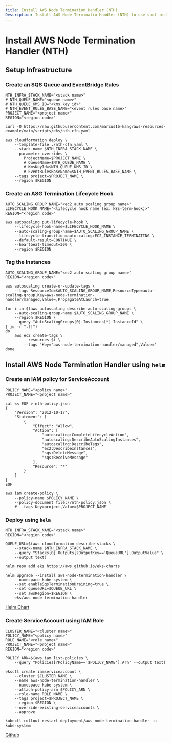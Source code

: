 ```yaml
---
title: Install AWS Node Termination Handler (NTH)
Description: Install AWS Node Terminatio Handler (NTH) to use spot instance In EKS cluster.
---
```


# Install AWS Node Termination Handler (NTH)

## Setup Infrastructure

### Create an SQS Queue and EventBridge Rules

``` shell hl_lines="1 2 3 4 5 6"
NTH_INFRA_STACK_NAME="<stack name>"
# NTH_QUEUE_NAME="<queue name>"
# NTH_QUEUE_KMS_ID="<kms key id>"
# NTH_EVENT_RULES_BASE_NAME="<event rules base name>"
PROJECT_NAME="<project name>"
REGION="<region code>"

curl -O https://raw.githubusercontent.com/marcus16-kang/aws-resources-example/main/scripts/eks/nth-cfn.yaml

aws cloudformation deploy \
    --template-file ./nth-cfn.yaml \
    --stack-name $NTH_INFRA_STACK_NAME \
    --parameter-overrides \
        ProjectName=$PROJECT_NAME \
        # QueueName=$NTH_QUEUE_NAME \
        # KmsKeyId=$NTH_QUEUE_KMS_ID \
        # EventRulesBaseName=$NTH_EVENT_RULES_BASE_NAME \
    --tags project=$PROJECT_NAME \
    --region $REGION
```

### Create an ASG Termination Lifecycle Hook

``` shell hl_lines="1 2 3"
AUTO_SCALING_GROUP_NAME="<ec2 auto scaling group name>"
LIFECYCLE_HOOK_NAME="<lifecycle hook name (ex. k8s-term-hook)>"
REGION="<region code>"

aws autoscaling put-lifecycle-hook \
    --lifecycle-hook-name=$LIFECYCLE_HOOK_NAME \
    --auto-scaling-group-name=$AUTO_SCALING_GROUP_NAME \
    --lifecycle-transition=autoscaling:EC2_INSTANCE_TERMINATING \
    --default-result=CONTINUE \
    --heartbeat-timeout=300 \
    --region $REGION
```

### Tag the Instances
``` shell hl_lines="1 2"
AUTO_SCALING_GROUP_NAME="<ec2 auto scaling group name>"
REGION="<region code>"

aws autoscaling create-or-update-tags \
    --tags ResourceId=$AUTO_SCALING_GROUP_NAME,ResourceType=auto-scaling-group,Key=aws-node-termination-handler/managed,Value=,PropagateAtLaunch=true

for i in $(aws autoscaling describe-auto-scaling-groups \
    --auto-scaling-group-name $AUTO_SCALING_GROUP_NAME \
    --region $REGION \
    --query "AutoScalingGroups[0].Instances[*].InstanceId" \
| jq -r ".[]")
do
    aws ec2 create-tags \
        --resources $i \
        --tags 'Key="aws-node-termination-handler/managed",Value='
done
```

## Install AWS Node Termination Handler using `helm`

### Create an IAM policy for ServiceAccount

``` shell hl_lines="1 2"
POLICY_NAME="<policy name>"
PROJECT_NAME="<project name>"

cat << EOF > nth-policy.json
{
    "Version": "2012-10-17",
    "Statement": [
        {
            "Effect": "Allow",
            "Action": [
                "autoscaling:CompleteLifecycleAction",
                "autoscaling:DescribeAutoScalingInstances",
                "autoscaling:DescribeTags",
                "ec2:DescribeInstances",
                "sqs:DeleteMessage",
                "sqs:ReceiveMessage"
            ],
            "Resource": "*"
        }
    ]
}
EOF

aws iam create-policy \
    --policy-name $POLICY_NAME \
    --policy-document file://nth-policy.json \
    # --tags Key=project,Value=$PROJECT_NAME
```

### Deploy using `helm`

``` shell hl_lines="1 2"
NTH_INFRA_STACK_NAME="<stack name>"
REGION="<region code>"

QUEUE_URL=$(aws cloudformation describe-stacks \
    --stack-name $NTH_INFRA_STACK_NAME \
    --query "Stacks[0].Outputs[?OutputKey=='QueueURL'].OutputValue" \
    --output text)

helm repo add eks https://aws.github.io/eks-charts

helm upgrade --install aws-node-termination-handler \
    --namespace kube-system \
    --set enableSqsTerminationDraining=true \
    --set queueURL=$QUEUE_URL \
    --set awsRegion=$REGION \
    eks/aws-node-termination-handler
```

[Helm Chart](https://github.com/aws/eks-charts/tree/master/stable/aws-node-termination-handler)

### Create ServiceAccount using IAM Role

``` shell hl_lines="1 2 3 4 5"
CLUSTER_NAME="<cluster name>"
POLICY_NAME="<policy name>"
ROLE_NAME="<role name>"
PROJECT_NAME="<project name>"
REGION="<region code>"

POLICY_ARN=$(aws iam list-policies \
    --query "Policies[?PolicyName=='$POLICY_NAME'].Arn" --output text)

eksctl create iamserviceaccount \
    --cluster $CLUSTER_NAME \
    --name aws-node-termination-handler \
    --namespace kube-system \
    --attach-policy-arn $POLICY_ARN \
    --role-name ROLE_NAME \
    --tags project=$PROJECT_NAME \
    --region $REGION \
    --override-existing-serviceaccounts \
    --approve

kubectl rollout restart deployment/aws-node-termination-handler -n kube-system
```

[Github](https://github.com/aws/aws-node-termination-handler)